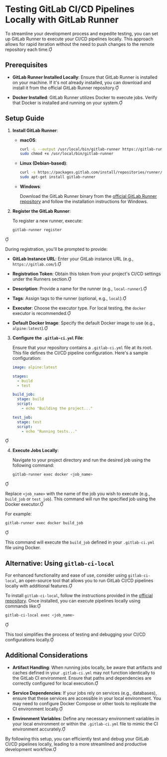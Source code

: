 # Testing GitLab CI/CD Pipelines Locally with GitLab Runner

To streamline your development process and expedite testing, you can set up GitLab Runner to execute your CI/CD pipelines locally. This approach allows for rapid iteration without the need to push changes to the remote repository each time.

## Prerequisites

- **GitLab Runner Installed Locally**: Ensure that GitLab Runner is installed on your machine. If it's not already installed, you can download and install it from the official GitLab Runner repository.

- **Docker Installed**: GitLab Runner utilizes Docker to execute jobs. Verify that Docker is installed and running on your system.

## Setup Guide

1. **Install GitLab Runner**:

    - **macOS**:

      ```bash
      curl -L --output /usr/local/bin/gitlab-runner https://gitlab-runner-downloads.s3.amazonaws.com/latest/binaries/gitlab-runner-darwin-amd64
      sudo chmod +x /usr/local/bin/gitlab-runner
      ```

    - **Linux (Debian-based)**:

      ```bash
      curl -s https://packages.gitlab.com/install/repositories/runner/gitlab-runner/script.deb.sh | sudo bash
      sudo apt-get install gitlab-runner
      ```

    - **Windows**:

      Download the GitLab Runner binary from the [official GitLab Runner repository](https://gitlab-runner-downloads.s3.amazonaws.com/latest/index.html) and follow the installation instructions for Windows.

2. **Register the GitLab Runner**:

   To register a new runner, execute:

   ```bash
   gitlab-runner register
   ```


During registration, you'll be prompted to provide:

- **GitLab Instance URL**: Enter your GitLab instance URL (e.g., `https://gitlab.com/`).

- **Registration Token**: Obtain this token from your project's CI/CD settings under the Runners section.

- **Description**: Provide a name for the runner (e.g., `local-runner`).

- **Tags**: Assign tags to the runner (optional, e.g., `local`).

- **Executor**: Choose the executor type. For local testing, the `docker` executor is recommended.

- **Default Docker Image**: Specify the default Docker image to use (e.g., `alpine:latest`).

3. **Configure the `.gitlab-ci.yml` File**:

   Ensure that your repository contains a `.gitlab-ci.yml` file at its root. This file defines the CI/CD pipeline configuration. Here's a sample configuration:

   ```yaml
   image: alpine:latest

   stages:
     - build
     - test

   build_job:
     stage: build
     script:
       - echo "Building the project..."

   test_job:
     stage: test
     script:
       - echo "Running tests..."
   ```


4. **Execute Jobs Locally**:

   Navigate to your project directory and run the desired job using the following command:

   ```bash
   gitlab-runner exec docker <job_name>
   ```


Replace `<job_name>` with the name of the job you wish to execute (e.g., `build_job` or `test_job`). This command will run the specified job using the Docker executor.

For example:

   ```bash
   gitlab-runner exec docker build_job
   ```


This command will execute the `build_job` defined in your `.gitlab-ci.yml` file using Docker.

## Alternative: Using `gitlab-ci-local`

For enhanced functionality and ease of use, consider using `gitlab-ci-local`, an open-source tool that allows you to run GitLab CI/CD pipelines locally with additional features.

To install `gitlab-ci-local`, follow the instructions provided in the [official repository](https://github.com/firecow/gitlab-ci-local). Once installed, you can execute pipelines locally using commands like:


```bash
gitlab-ci-local exec <job_name>
```


This tool simplifies the process of testing and debugging your CI/CD configurations locally.

## Additional Considerations

- **Artifact Handling**: When running jobs locally, be aware that artifacts and caches defined in your `.gitlab-ci.yml` may not function identically to the GitLab CI environment. Ensure that paths and dependencies are correctly configured for local execution.

- **Service Dependencies**: If your jobs rely on services (e.g., databases), ensure that these services are accessible in your local environment. You may need to configure Docker Compose or other tools to replicate the CI environment locally.

- **Environment Variables**: Define any necessary environment variables in your local environment or within the `.gitlab-ci.yml` file to mimic the CI environment accurately.

By following this setup, you can efficiently test and debug your GitLab CI/CD pipelines locally, leading to a more streamlined and productive development workflow. 